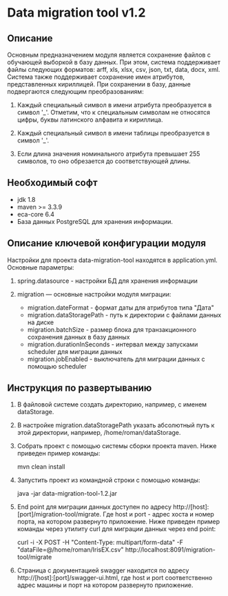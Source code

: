 Data migration tool v1.2
========================================

Описание
----------------------------------------
   Основным предназначением модуля является сохранение файлов с обучающей выборкой в базу данных.
При этом, система поддерживает файлы следующих форматов: arff, xls, xlsx, csv, json, txt, data, docx, xml.
Система также поддерживает сохранение имен атрибутов, представленных кириллицей. При сохранении в базу,
данные подвергаются следующим преобразованиям:

1. Каждый специальный символ в имени атрибута преобразуется в символ '_'. Отметим, что
к специальным символам не относятся цифры, буквы латинского алфавита и кириллица.

2. Каждый специальный символ в имени таблицы преобразуется в символ '_'.

3. Если длина значения номинального атрибута превышает 255 символов, то оно обрезается
до соответствующей длины.


Необходимый софт
----------------------------------------
* jdk 1.8
* maven >= 3.3.9
* eca-core 6.4
* База данных PostgreSQL для хранения информации.

Описание ключевой конфигурации модуля
----------------------------------------
Настройки для проекта data-migration-tool находятся в application.yml. Основные параметры:
1) spring.datasource - настройки БД для хранения информации
2) migration — основные настройки модуля миграции:
   
   * migration.dateFormat - формат даты для атрибутов типа "Дата"
   * migration.dataStoragePath - путь к директории с файлами данных на диске
   * migration.batchSize - размер блока для транзакционного сохранения данных в базу данных
   * migration.durationInSeconds - интервал между запусками scheduler для миграции данных
   * migration.jobEnabled - выключатель для миграции данных с помощью scheduler

Инструкция по развертыванию
----------------------------------------
    
1. В файловой системе создать директорию, например, с именем dataStorage.

2. В настройке migration.dataStoragePath указать абсолютный путь к этой директории,
   например, /home/roman/dataStorage.
   
3. Собрать проект с помощью системы сборки проекта maven. Ниже приведен пример команды:

   mvn clean install
   
4. Запустить проект из командной строки с помощью команды:

   java -jar data-migration-tool-1.2.jar
  
5. End point для миграции данных доступен по адресу http://[host]:[port]/migration-tool/migrate. Где host и port -
   адрес хоста и номер порта, на котором развернуто приложение. Ниже приведен пример команды через утилиту curl
   для миграции данных через end point:
   
   curl -i -X POST -H "Content-Type: multipart/form-data" -F "dataFile=@/home/roman/IrisEX.csv" http://localhost:8091/migration-tool/migrate

6. Страница с документацией swagger находится по адресу http://[host]:[port]/swagger-ui.html, где host и port
   соответственно адрес машины и порт на котором развернуто приложение.